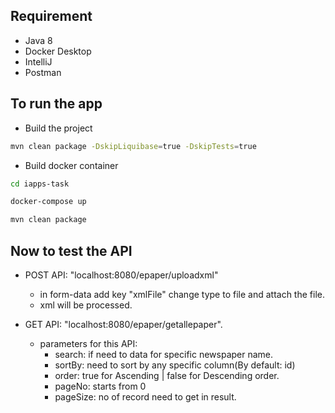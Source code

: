 ## Requirement

- Java 8
- Docker Desktop
- IntelliJ
- Postman

## To run the app

- Build the project
```sh
mvn clean package -DskipLiquibase=true -DskipTests=true
```
- Build docker container
```sh
cd iapps-task
```
```sh
docker-compose up
```
```sh
mvn clean package
```
## Now to test the API
- POST API: "localhost:8080/epaper/uploadxml"
    - in form-data add key "xmlFile" change type to file and attach the file.
    - xml will be processed.

- GET API: "localhost:8080/epaper/getallepaper".
    - parameters for this API:
        - search: if need to data for specific newspaper name.
        - sortBy: need to sort by any specific column(By default: id)
        - order: true for Ascending | false for Descending order.
        - pageNo: starts from 0
        - pageSize: no of record need to get in result. 
